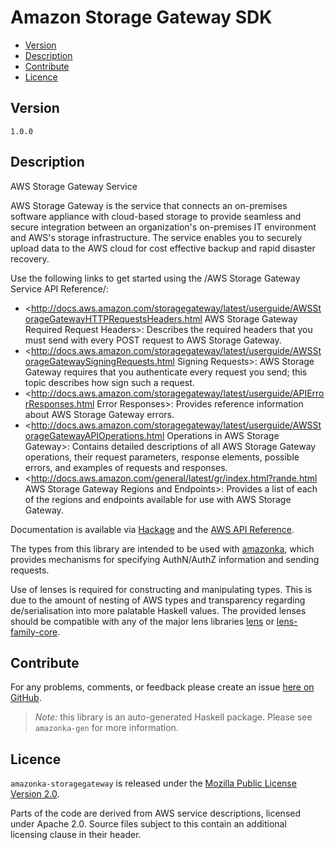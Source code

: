 # Amazon Storage Gateway SDK

* [Version](#version)
* [Description](#description)
* [Contribute](#contribute)
* [Licence](#licence)


## Version

`1.0.0`


## Description

AWS Storage Gateway Service

AWS Storage Gateway is the service that connects an on-premises software
appliance with cloud-based storage to provide seamless and secure
integration between an organization\'s on-premises IT environment and
AWS\'s storage infrastructure. The service enables you to securely
upload data to the AWS cloud for cost effective backup and rapid
disaster recovery.

Use the following links to get started using the /AWS Storage Gateway
Service API Reference/:

-   <http://docs.aws.amazon.com/storagegateway/latest/userguide/AWSStorageGatewayHTTPRequestsHeaders.html AWS Storage Gateway Required Request Headers>:
    Describes the required headers that you must send with every POST
    request to AWS Storage Gateway.
-   <http://docs.aws.amazon.com/storagegateway/latest/userguide/AWSStorageGatewaySigningRequests.html Signing Requests>:
    AWS Storage Gateway requires that you authenticate every request you
    send; this topic describes how sign such a request.
-   <http://docs.aws.amazon.com/storagegateway/latest/userguide/APIErrorResponses.html Error Responses>:
    Provides reference information about AWS Storage Gateway errors.
-   <http://docs.aws.amazon.com/storagegateway/latest/userguide/AWSStorageGatewayAPIOperations.html Operations in AWS Storage Gateway>:
    Contains detailed descriptions of all AWS Storage Gateway
    operations, their request parameters, response elements, possible
    errors, and examples of requests and responses.
-   <http://docs.aws.amazon.com/general/latest/gr/index.html?rande.html AWS Storage Gateway Regions and Endpoints>:
    Provides a list of each of the regions and endpoints available for
    use with AWS Storage Gateway.

Documentation is available via [Hackage](http://hackage.haskell.org/package/amazonka-storagegateway)
and the [AWS API Reference](http://docs.aws.amazon.com/storagegateway/latest/APIReference/Welcome.html).

The types from this library are intended to be used with [amazonka](http://hackage.haskell.org/package/amazonka),
which provides mechanisms for specifying AuthN/AuthZ information and sending requests.

Use of lenses is required for constructing and manipulating types.
This is due to the amount of nesting of AWS types and transparency regarding
de/serialisation into more palatable Haskell values.
The provided lenses should be compatible with any of the major lens libraries
[lens](http://hackage.haskell.org/package/lens) or [lens-family-core](http://hackage.haskell.org/package/lens-family-core).

## Contribute

For any problems, comments, or feedback please create an issue [here on GitHub](https://github.com/brendanhay/amazonka/issues).

> _Note:_ this library is an auto-generated Haskell package. Please see `amazonka-gen` for more information.


## Licence

`amazonka-storagegateway` is released under the [Mozilla Public License Version 2.0](http://www.mozilla.org/MPL/).

Parts of the code are derived from AWS service descriptions, licensed under Apache 2.0.
Source files subject to this contain an additional licensing clause in their header.
